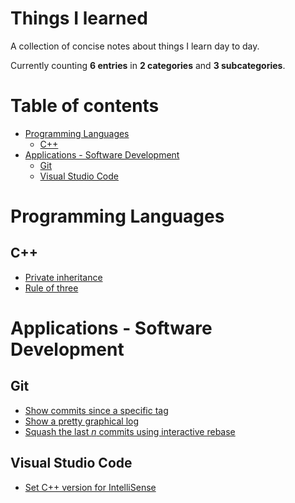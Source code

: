 # Things I learned<!-- omit in toc -->

A collection of concise notes about things I learn day to day. 

Currently counting **6 entries** in **2 categories** and **3 subcategories**.

# Table of contents<!-- omit in toc -->

- [Programming Languages](#programming-languages)
	- [C++](#c)
- [Applications - Software Development](#applications---software-development)
	- [Git](#git)
	- [Visual Studio Code](#visual-studio-code)

<!-- start of content -->

# Programming Languages

## C++

- [Private inheritance](src/cpp_private_inheritance.md)
- [Rule of three](src/cpp_rule-of-three.md)

# Applications - Software Development

## Git

- [Show commits since a specific tag](src/git_commits_since_tag.md)
- [Show a pretty graphical log](src/git_pretty_graphical_log.md)
- [Squash the last *n* commits using interactive rebase](src/git_squash_last_n_commits_with_rebase_i.md)

## Visual Studio Code

- [Set C++ version for IntelliSense](src/vscode_set_cpp_version_intellisense.md)
